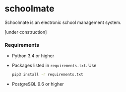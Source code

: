 # schoolmate

Schoolmate is an electronic school management system.

[under construction]

### Requirements

- Python 3.4 or higher
- Packages listed in ```requirements.txt```. Use

    ```bash
    pip3 install -r requirements.txt
    ```

- PostgreSQL 9.6 or higher
